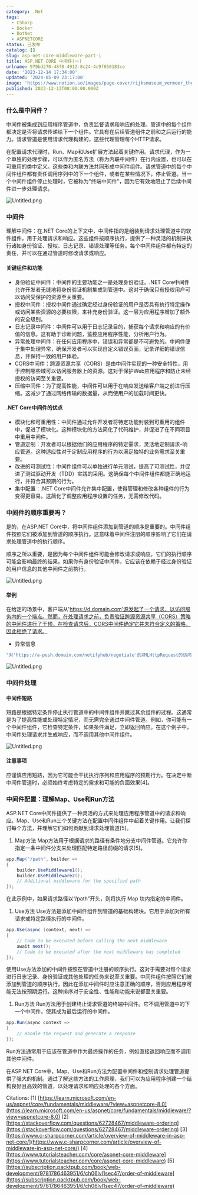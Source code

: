 ```yaml
---
category: .Net
tags:
  - CSharp
  - Docker
  - DotNet
  - ASPNETCORE
status: 已发布
catalog: []
slug: asp-net-core-middleware-part-1
title: ASP.NET CORE 中间件(一)
urlname: 979bd270-48f0-4912-8c24-4c9f050183ce
date: '2023-12-14 17:34:00'
updated: '2024-05-09 23:17:00'
image: 'https://www.notion.so/images/page-cover/rijksmuseum_vermeer_the_milkmaid.jpg'
published: 2023-12-13T08:00:00.000Z
---
```


### 什么是中间件？


中间件被集成到应用程序管道中，负责监督请求和响应的处理。管道中的每个组件都决定是否将请求传递给下一个组件。它具有在后续管道组件之前和之后运行的能力。请求管道是使用请求代理构建的，这些代理管理每个HTTP请求。


在配置请求代理时，Run、Map和Use扩展方法起着关键作用。请求代理，作为一个单独的处理步骤，可以作为匿名方法（称为内联中间件）在行内设置，也可以在可重用的类中定义。这些类和内联方法共同形成中间件组件。请求管道中的每个中间件组件都有责任调用序列中的下一个组件，或者在某些情况下，停止管道。当一个中间件组件停止处理时，它被称为"终端中间件"，因为它有效地阻止了后续中间件进一步处理请求。


![Untitled.png](https://prod-files-secure.s3.us-west-2.amazonaws.com/5d24fe63-e567-4804-86f9-9fdc62e13082/da807807-d02d-4fa1-86b6-db45e4678714/Untitled.png?X-Amz-Algorithm=AWS4-HMAC-SHA256&X-Amz-Content-Sha256=UNSIGNED-PAYLOAD&X-Amz-Credential=ASIAZI2LB4666ZDYNCUK%2F20250226%2Fus-west-2%2Fs3%2Faws4_request&X-Amz-Date=20250226T213410Z&X-Amz-Expires=3600&X-Amz-Security-Token=IQoJb3JpZ2luX2VjEC0aCXVzLXdlc3QtMiJGMEQCIF28vD2CtHmA2l2oITKKa4jHG5QDnDweSAEN3m2nU86lAiA5SqR1XgggYcFa8YEcP9T7SwTcuPjMyRi%2FFhXhLLgwEir%2FAwhmEAAaDDYzNzQyMzE4MzgwNSIMhwIBrRIsRlCjbnNKKtwDuIyUwlEJqNsUf9ZEdfT0LrVD7RPryvTvpOztgW2W%2FUOwtleyHI9yuhZr0M0yZWFX2h8b%2BsO6X8UWkrALjIwG3udZ0FQR3XukO%2FxWHAP3AJsYu4hMZScoUpBGutVW36%2F3AmGKEYhMU8YgvRrRoTl63FpP6mprt8yTRJnI7jWmABdyRGqobWpaPzGQHMI9083yy92x1WSj9zv7VsMSQuCLZ2igUZTYvKCHFGBZe6D%2FEgJ4tYdZ%2FpVKDGEE7IBHre1JPWyyzKT2lQBjIvZOPPryCG4n0wJKqVeyLEI%2FrtRmVl8o%2Fi7TgK%2Bq8MVGOIVuRV4Z4bNXgbLxrOhDBqlTuKx5Jn5zTkOlLL4bwNCxyUAM7FL6Ew7tj6A8lStMBP2YJYqCgmcProrlAb3cniCrkgc5sGyNx8iEcGdOxZhMLStI4ysi%2Bd4tPF0TfgNPmavjq42tz1P4KeRlVo25onRf5xLcYPrZMkb3BqDl7yGsqsLnibNo9OhO%2F0aXOpkR2YELLCxuu09SGnbVu300ZpfQt1Di0XDXQYVMgUr4xSmBl6U4jssH%2BKuVXBVpCDgGByH9VrCN3Jsqfa9Pgs9bZIhWQUrdeKmeKlNzREO57giqiuiL9RrXbB6wi%2F%2BQFw8v3c4w2f%2F9vQY6pgFQVPK6TYqNGYtFVztlfGg%2FAVmwpkb6Opu1sWkEyylROwIWBvtS5F7magbnX7YOmUzZbo2fr6WdB%2F%2Ffx40GGb5NVViopMjxwXmqVhPy8%2F4BgrmthLBacKZfkeGqGX1jcTiCih1oWgMTOJawLrYHVG2KPjzjxB8aprXBOUT0KFc%2FX998m3100paiqqMrPwLYaHlxVnct3ygNLZYKtgPIubRZCONj1vIW&X-Amz-Signature=ab810c9dfd5d5ff40272b378891254b2ead5ee389dd6cd44cabd2cb8b934cfbc&X-Amz-SignedHeaders=host&x-id=GetObject)


### 中间件


理解中间件：在.NET Core的上下文中，中间件指的是组装到请求处理管道中的软件组件，用于处理请求和响应。这些组件按顺序执行，提供了一种灵活的机制来执行诸如身份验证、授权、日志记录、错误处理等任务。每个中间件组件都有特定的责任，并可以在通过管道时修改请求或响应。


#### 关键组件和功能

- 身份验证中间件：中间件的主要功能之一是处理身份验证。.NET Core中间件允许开发者无缝地将身份验证机制集成到管道中。这对于确保只有授权用户可以访问受保护的资源至关重要。
- 授权中间件：授权中间件通过确定经过身份验证的用户是否具有执行特定操作或访问某些资源的必要权限，来补充身份验证。这一层为应用程序增加了额外的安全级别。
- 日志记录中间件：中间件可以用于日志记录目的，捕获每个请求和响应的有价值的信息。这有助于诊断问题，监控应用程序性能，分析用户行为。
- 异常处理中间件：在任何应用程序中，错误和异常都是不可避免的。中间件便于集中处理异常，确保开发者可以实现自定义错误页面，记录详细的错误信息，并保持一致的用户体验。
- CORS中间件：跨源资源共享（CORS）是由中间件实现的一种安全特性，用于控制哪些域可以访问服务器上的资源。这对于保护Web应用程序和防止未经授权的访问至关重要。
- 压缩中间件：为了提高性能，中间件可以用于在响应发送给客户端之前进行压缩。这减少了通过网络传输的数据量，从而使用户的加载时间更快。

#### .NET Core中间件的优点

- 模块化和可重用性：中间件通过允许开发者将特定功能封装到可重用的组件中，促进了模块化。这种模块化的方法简化了代码维护，并促进了在不同项目中重用中间件。
- 管道定制：开发者可以根据他们的应用程序的特定需求，灵活地定制请求-响应管道。这种适应性对于定制应用程序的行为以满足独特的业务需求至关重要。
- 改进的可测试性：中间件组件可以单独进行单元测试，提高了可测试性，并促进了测试驱动开发（TDD）实践的采用。这确保每个中间件组件都能正确地运行，并符合其预期的行为。
- 集中配置：.NET Core中间件允许集中配置，使得管理和修改各种组件的行为变得更容易。这简化了调整应用程序设置的任务，无需修改代码。

### 中间件的顺序重要吗？


是的，在ASP.NET Core中，将中间件组件添加到管道的顺序是重要的。中间件组件按照它们被添加到管道的顺序执行。这意味着中间件注册的顺序影响了它们在请求处理管道中的执行顺序。


顺序之所以重要，是因为每个中间件组件可能会修改请求或响应，它们的执行顺序可能会影响最终的结果。如果你有身份验证中间件，它应该在依赖于经过身份验证的用户信息的其他中间件之前执行。


![Untitled.png](https://prod-files-secure.s3.us-west-2.amazonaws.com/5d24fe63-e567-4804-86f9-9fdc62e13082/24f795a2-1c5a-4a6b-a0d8-2afb160076f1/Untitled.png?X-Amz-Algorithm=AWS4-HMAC-SHA256&X-Amz-Content-Sha256=UNSIGNED-PAYLOAD&X-Amz-Credential=ASIAZI2LB4666ZDYNCUK%2F20250226%2Fus-west-2%2Fs3%2Faws4_request&X-Amz-Date=20250226T213410Z&X-Amz-Expires=3600&X-Amz-Security-Token=IQoJb3JpZ2luX2VjEC0aCXVzLXdlc3QtMiJGMEQCIF28vD2CtHmA2l2oITKKa4jHG5QDnDweSAEN3m2nU86lAiA5SqR1XgggYcFa8YEcP9T7SwTcuPjMyRi%2FFhXhLLgwEir%2FAwhmEAAaDDYzNzQyMzE4MzgwNSIMhwIBrRIsRlCjbnNKKtwDuIyUwlEJqNsUf9ZEdfT0LrVD7RPryvTvpOztgW2W%2FUOwtleyHI9yuhZr0M0yZWFX2h8b%2BsO6X8UWkrALjIwG3udZ0FQR3XukO%2FxWHAP3AJsYu4hMZScoUpBGutVW36%2F3AmGKEYhMU8YgvRrRoTl63FpP6mprt8yTRJnI7jWmABdyRGqobWpaPzGQHMI9083yy92x1WSj9zv7VsMSQuCLZ2igUZTYvKCHFGBZe6D%2FEgJ4tYdZ%2FpVKDGEE7IBHre1JPWyyzKT2lQBjIvZOPPryCG4n0wJKqVeyLEI%2FrtRmVl8o%2Fi7TgK%2Bq8MVGOIVuRV4Z4bNXgbLxrOhDBqlTuKx5Jn5zTkOlLL4bwNCxyUAM7FL6Ew7tj6A8lStMBP2YJYqCgmcProrlAb3cniCrkgc5sGyNx8iEcGdOxZhMLStI4ysi%2Bd4tPF0TfgNPmavjq42tz1P4KeRlVo25onRf5xLcYPrZMkb3BqDl7yGsqsLnibNo9OhO%2F0aXOpkR2YELLCxuu09SGnbVu300ZpfQt1Di0XDXQYVMgUr4xSmBl6U4jssH%2BKuVXBVpCDgGByH9VrCN3Jsqfa9Pgs9bZIhWQUrdeKmeKlNzREO57giqiuiL9RrXbB6wi%2F%2BQFw8v3c4w2f%2F9vQY6pgFQVPK6TYqNGYtFVztlfGg%2FAVmwpkb6Opu1sWkEyylROwIWBvtS5F7magbnX7YOmUzZbo2fr6WdB%2F%2Ffx40GGb5NVViopMjxwXmqVhPy8%2F4BgrmthLBacKZfkeGqGX1jcTiCih1oWgMTOJawLrYHVG2KPjzjxB8aprXBOUT0KFc%2FX998m3100paiqqMrPwLYaHlxVnct3ygNLZYKtgPIubRZCONj1vIW&X-Amz-Signature=b6f625697a17da5afc135436bc500165cadf8fb13d5efcb5cc87ab30f8302df5&X-Amz-SignedHeaders=host&x-id=GetObject)


#### 举例


在给定的场景中，客户端从'https://d.domain.com'源发起了一个请求，以访问服务内的一个端点。然而，在处理请求之前，负责验证跨源资源共享（CORS）策略的中间件进行了干预。在检查请求后，CORS中间件确定它并未符合定义的策略，因此拒绝了请求。

- 异常信息

```c#
"对'https://a-push.domain.com/notifyhub/negotiate'的XMLHttpRequest的访问，源自'https://d.domain.com'，已被CORS策略阻止：预检请求的响应未通过访问控制检查：请求的资源上没有'Access-Control-Allow-Origin'头。"[1][2][3]
```


![Untitled.png](https://prod-files-secure.s3.us-west-2.amazonaws.com/5d24fe63-e567-4804-86f9-9fdc62e13082/371d9517-dafe-4432-94b7-2d14d1593167/Untitled.png?X-Amz-Algorithm=AWS4-HMAC-SHA256&X-Amz-Content-Sha256=UNSIGNED-PAYLOAD&X-Amz-Credential=ASIAZI2LB4666ZDYNCUK%2F20250226%2Fus-west-2%2Fs3%2Faws4_request&X-Amz-Date=20250226T213410Z&X-Amz-Expires=3600&X-Amz-Security-Token=IQoJb3JpZ2luX2VjEC0aCXVzLXdlc3QtMiJGMEQCIF28vD2CtHmA2l2oITKKa4jHG5QDnDweSAEN3m2nU86lAiA5SqR1XgggYcFa8YEcP9T7SwTcuPjMyRi%2FFhXhLLgwEir%2FAwhmEAAaDDYzNzQyMzE4MzgwNSIMhwIBrRIsRlCjbnNKKtwDuIyUwlEJqNsUf9ZEdfT0LrVD7RPryvTvpOztgW2W%2FUOwtleyHI9yuhZr0M0yZWFX2h8b%2BsO6X8UWkrALjIwG3udZ0FQR3XukO%2FxWHAP3AJsYu4hMZScoUpBGutVW36%2F3AmGKEYhMU8YgvRrRoTl63FpP6mprt8yTRJnI7jWmABdyRGqobWpaPzGQHMI9083yy92x1WSj9zv7VsMSQuCLZ2igUZTYvKCHFGBZe6D%2FEgJ4tYdZ%2FpVKDGEE7IBHre1JPWyyzKT2lQBjIvZOPPryCG4n0wJKqVeyLEI%2FrtRmVl8o%2Fi7TgK%2Bq8MVGOIVuRV4Z4bNXgbLxrOhDBqlTuKx5Jn5zTkOlLL4bwNCxyUAM7FL6Ew7tj6A8lStMBP2YJYqCgmcProrlAb3cniCrkgc5sGyNx8iEcGdOxZhMLStI4ysi%2Bd4tPF0TfgNPmavjq42tz1P4KeRlVo25onRf5xLcYPrZMkb3BqDl7yGsqsLnibNo9OhO%2F0aXOpkR2YELLCxuu09SGnbVu300ZpfQt1Di0XDXQYVMgUr4xSmBl6U4jssH%2BKuVXBVpCDgGByH9VrCN3Jsqfa9Pgs9bZIhWQUrdeKmeKlNzREO57giqiuiL9RrXbB6wi%2F%2BQFw8v3c4w2f%2F9vQY6pgFQVPK6TYqNGYtFVztlfGg%2FAVmwpkb6Opu1sWkEyylROwIWBvtS5F7magbnX7YOmUzZbo2fr6WdB%2F%2Ffx40GGb5NVViopMjxwXmqVhPy8%2F4BgrmthLBacKZfkeGqGX1jcTiCih1oWgMTOJawLrYHVG2KPjzjxB8aprXBOUT0KFc%2FX998m3100paiqqMrPwLYaHlxVnct3ygNLZYKtgPIubRZCONj1vIW&X-Amz-Signature=e7fab169a9f13cc1aa98197ced03a75d88cd67ae8be302125cc632a8f447da8a&X-Amz-SignedHeaders=host&x-id=GetObject)


### 中间件处理


#### 中间件短路
短路是根据特定条件停止执行管道中的中间件组件并跳过其余组件的过程。这通常是为了提高性能或处理特定情况，而无需完全通过中间件管道。例如，你可能有一个中间件组件，它检查特定条件，如果条件满足，立即返回响应。在这个例子中，中间件处理请求并生成响应，而不调用其他中间件组件。


![Untitled.png](https://prod-files-secure.s3.us-west-2.amazonaws.com/5d24fe63-e567-4804-86f9-9fdc62e13082/e8a1d943-cb51-4723-936e-23c6af2fb0f9/Untitled.png?X-Amz-Algorithm=AWS4-HMAC-SHA256&X-Amz-Content-Sha256=UNSIGNED-PAYLOAD&X-Amz-Credential=ASIAZI2LB4666ZDYNCUK%2F20250226%2Fus-west-2%2Fs3%2Faws4_request&X-Amz-Date=20250226T213410Z&X-Amz-Expires=3600&X-Amz-Security-Token=IQoJb3JpZ2luX2VjEC0aCXVzLXdlc3QtMiJGMEQCIF28vD2CtHmA2l2oITKKa4jHG5QDnDweSAEN3m2nU86lAiA5SqR1XgggYcFa8YEcP9T7SwTcuPjMyRi%2FFhXhLLgwEir%2FAwhmEAAaDDYzNzQyMzE4MzgwNSIMhwIBrRIsRlCjbnNKKtwDuIyUwlEJqNsUf9ZEdfT0LrVD7RPryvTvpOztgW2W%2FUOwtleyHI9yuhZr0M0yZWFX2h8b%2BsO6X8UWkrALjIwG3udZ0FQR3XukO%2FxWHAP3AJsYu4hMZScoUpBGutVW36%2F3AmGKEYhMU8YgvRrRoTl63FpP6mprt8yTRJnI7jWmABdyRGqobWpaPzGQHMI9083yy92x1WSj9zv7VsMSQuCLZ2igUZTYvKCHFGBZe6D%2FEgJ4tYdZ%2FpVKDGEE7IBHre1JPWyyzKT2lQBjIvZOPPryCG4n0wJKqVeyLEI%2FrtRmVl8o%2Fi7TgK%2Bq8MVGOIVuRV4Z4bNXgbLxrOhDBqlTuKx5Jn5zTkOlLL4bwNCxyUAM7FL6Ew7tj6A8lStMBP2YJYqCgmcProrlAb3cniCrkgc5sGyNx8iEcGdOxZhMLStI4ysi%2Bd4tPF0TfgNPmavjq42tz1P4KeRlVo25onRf5xLcYPrZMkb3BqDl7yGsqsLnibNo9OhO%2F0aXOpkR2YELLCxuu09SGnbVu300ZpfQt1Di0XDXQYVMgUr4xSmBl6U4jssH%2BKuVXBVpCDgGByH9VrCN3Jsqfa9Pgs9bZIhWQUrdeKmeKlNzREO57giqiuiL9RrXbB6wi%2F%2BQFw8v3c4w2f%2F9vQY6pgFQVPK6TYqNGYtFVztlfGg%2FAVmwpkb6Opu1sWkEyylROwIWBvtS5F7magbnX7YOmUzZbo2fr6WdB%2F%2Ffx40GGb5NVViopMjxwXmqVhPy8%2F4BgrmthLBacKZfkeGqGX1jcTiCih1oWgMTOJawLrYHVG2KPjzjxB8aprXBOUT0KFc%2FX998m3100paiqqMrPwLYaHlxVnct3ygNLZYKtgPIubRZCONj1vIW&X-Amz-Signature=2a55fa490d347f5491c7fce4c68fdfdd535bc4edb2146e9f228744bb0a996eb2&X-Amz-SignedHeaders=host&x-id=GetObject)


#### 注意事项


应谨慎应用短路，因为它可能会干扰执行序列和应用程序的预期行为。在决定中断中间件管道时，必须始终考虑特定的需求和可能的负面效果[4]。


### 中间件配置：理解Map、Use和Run方法


ASP.NET Core中间件提供了一种灵活的方式来处理应用程序管道中的请求和响应。Map、Use和Run三个关键方法在配置中间件组件中起着关键作用。让我们探讨每个方法，并理解它们如何贡献到请求处理管道[5]。

1. Map方法
Map方法用于根据请求的路径有条件地分支中间件管道。它允许你指定一条中间件分支来处理匹配特定路径前缀的请求[5]。

```c#
app.Map("/path", builder =>
{
    builder.UseMiddleware1();
    builder.UseMiddleware2();
    // Additional middleware for the specified path
});
```


在此示例中，如果请求路径以“/path”开头，则将执行 Map 块内指定的中间件。

1. Use方法
Use方法是添加中间件组件到管道的基础构建块。它用于添加对所有请求或特定路径执行的中间件。

```c#
app.Use(async (context, next) =>
{
    // Code to be executed before calling the next middleware
    await next();
    // Code to be executed after the next middleware has completed
});
```


使用Use方法添加的中间件按照在管道中注册的顺序执行。这对于需要对每个请求进行日志记录、身份验证或其他处理的任务来说至关重要。中间件组件按照它们被添加到管道的顺序执行，因此在添加中间件时应注意正确的顺序，否则应用程序可能无法按预期运行。这种排序对于安全性、性能和功能来说都至关重要。

1. Run方法
Run方法用于创建终止请求管道的终端中间件。它不调用管道中的下一个中间件，使其成为最后运行的中间件。

```c#
app.Run(async context =>
{
    // Handle the request and generate a response
});
```


Run方法通常用于应该在管道中作为最终操作的任务，例如直接返回响应而不调用其他中间件。


在ASP.NET Core中，Map、Use和Run方法为配置中间件和控制请求处理管道提供了强大的机制。通过了解这些方法的工作原理，我们可以为应用程序创建一个结构良好且高效的管道，以处理请求和响应处理的各个方面。


Citations:
[1] [https://learn.microsoft.com/en-us/aspnet/core/fundamentals/middleware/?view=aspnetcore-8.0](https://learn.microsoft.com/en-us/aspnet/core/fundamentals/middleware/?view=aspnetcore-8.0)
[2] [https://stackoverflow.com/questions/62728467/middleware-ordering](https://stackoverflow.com/questions/62728467/middleware-ordering)
[3] [https://www.c-sharpcorner.com/article/overview-of-middleware-in-asp-net-core/](https://www.c-sharpcorner.com/article/overview-of-middleware-in-asp-net-core/)
[4] [https://www.tutorialsteacher.com/core/aspnet-core-middleware](https://www.tutorialsteacher.com/core/aspnet-core-middleware)
[5] [https://subscription.packtpub.com/book/web-development/9781786463951/6/ch06lvl1sec47/order-of-middleware](https://subscription.packtpub.com/book/web-development/9781786463951/6/ch06lvl1sec47/order-of-middleware)

